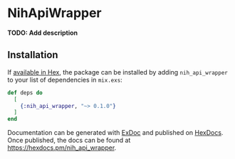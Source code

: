 # NihApiWrapper

**TODO: Add description**

## Installation

If [available in Hex](https://hex.pm/docs/publish), the package can be installed
by adding `nih_api_wrapper` to your list of dependencies in `mix.exs`:

```elixir
def deps do
  [
    {:nih_api_wrapper, "~> 0.1.0"}
  ]
end
```

Documentation can be generated with [ExDoc](https://github.com/elixir-lang/ex_doc)
and published on [HexDocs](https://hexdocs.pm). Once published, the docs can
be found at <https://hexdocs.pm/nih_api_wrapper>.

